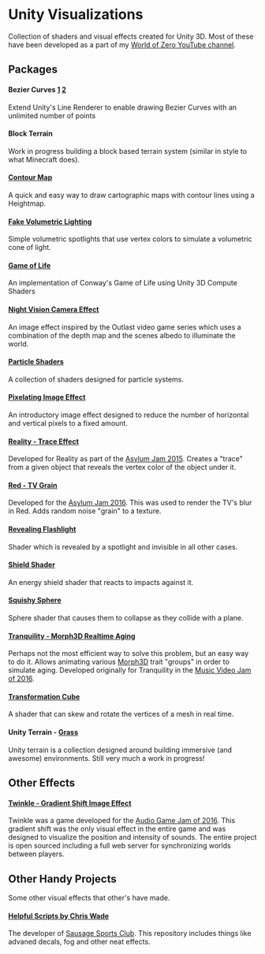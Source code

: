 # Unity Visualizations

Collection of shaders and visual effects created for Unity 3D. Most of these have been developed as a part of my [World of Zero YouTube channel](https://www.youtube.com/worldofzerodevelopment).

## Packages

#### Bezier Curves [1](https://youtu.be/tgCFzoG_BJM) [2](https://youtu.be/4zizgh2duqY)

Extend Unity's Line Renderer to enable drawing Bezier Curves with an unlimited number of points

#### Block Terrain

Work in progress building a block based terrain system (similar in style to what Minecraft does).

#### [Contour Map](https://youtu.be/AK8oV4BzrW4)

A quick and easy way to draw cartographic maps with contour lines using a Heightmap.

#### [Fake Volumetric Lighting](https://youtu.be/nX682vFtT6I)

Simple volumetric spotlights that use vertex colors to simulate a volumetric cone of light.

#### [Game of Life](https://youtu.be/ItPTBSeGjdM)

An implementation of Conway's Game of Life using Unity 3D Compute Shaders

#### [Night Vision Camera Effect](https://youtu.be/mElPESXcakM)

An image effect inspired by the Outlast video game series which uses a combination of the depth map and the scenes albedo to illuminate the world.

#### [Particle Shaders](https://youtu.be/2TBCozxI7-I)

A collection of shaders designed for particle systems.

#### [Pixelating Image Effect](https://www.youtube.com/watch?v=9bTFVaKGIIQ)

An introductory image effect designed to reduce the number of horizontal and vertical pixels to a fixed amount.

#### [Reality - Trace Effect](http://gamejolt.com/games/reality/106584)

Developed for Reality as part of the [Asylum Jam 2015](http://gamejolt.com/tag/asylumjam2015). Creates a "trace" from a given object that reveals the vertex color of the object under it.

#### [Red - TV Grain](http://gamejolt.com/games/red/207577)

Developed for the [Asylum Jam 2016](http://gamejolt.com/tag/asylumjam2016). This was used to render the TV's blur in Red. Adds random noise "grain" to a texture.

#### [Revealing Flashlight](https://youtu.be/b4utgRuIekk)

Shader which is revealed by a spotlight and invisible in all other cases.

#### [Shield Shader](https://www.youtube.com/watch?v=NeZcAYJdkv4&list=PLEwYhelKHmihp8GNb-XXWE5VhqikYwluj)

An energy shield shader that reacts to impacts against it.

#### [Squishy Sphere](https://www.youtube.com/playlist?list=PLEwYhelKHmig3VnNBTurD98bDWR1oCRM-)

Sphere shader that causes them to collapse as they collide with a plane.

#### [Tranquility - Morph3D Realtime Aging](http://gamejolt.com/games/tranquility/126359)

Perhaps not the most efficient way to solve this problem, but an easy way to do it. Allows animating various [Morph3D](https://www.morph3d.com) trait "groups" in order to simulate aging. Developed originally for Tranquility in the [Music Video Jam of 2016](http://gamejolt.com/tag/mvjam16).

#### [Transformation Cube](https://www.youtube.com/watch?v=VzhxginBhdc)

A shader that can skew and rotate the vertices of a mesh in real time.

#### Unity Terrain - [Grass](https://www.youtube.com/playlist?list=PLEwYhelKHmigG2uo6zW-LNKtmYUHpC5z4)

Unity terrain is a collection designed around building immersive (and awesome) environments. Still very much a work in progress!

## Other Effects

#### [Twinkle - Gradient Shift Image Effect](https://github.com/WorldOfZero/Twinkle-AGJam/tree/master/Assets/Twinkle/Shaders)

Twinkle was a game developed for the [Audio Game Jam of 2016](http://jams.gamejolt.io/AGJam). This gradient shift was the only visual effect in the entire game and was designed to visualize the position and intensity of sounds. The entire project is open sourced including a full web server for synchronizing worlds between players.

## Other Handy Projects

Some other visual effects that other's have made.

#### [Helpful Scripts by Chris Wade](https://github.com/cjacobwade/HelpfulScripts)

The developer of [Sausage Sports Club](http://sausagesports.club). This repository includes things like advaned decals, fog and other neat effects.